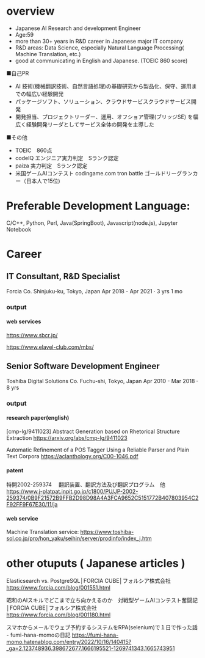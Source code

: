 
# overview
- Japanese AI Research and development Engineer
- Age:59
- more than 30+ years in R&D career in Japanese major IT company 
- R&D areas: Data Science, especially Natural Language Processing( Machine Translation, etc.) 
- good at communicating in English and Japanese. (TOEIC 860 score)


■自己PR

- AI 技術(機械翻訳技術、自然言語処理)の基礎研究から製品化、保守、運用までの幅広い経験開発
- パッケージソフト、ソリューション、クラウドサービスクラウドサービス開発
- 開発担当、プロジェクトリーダー、運用、オフショア管理(ブリッジSE) を幅広く経験開発リーダとしてサービス全体の開発を主導した

■その他 
- TOEIC　860点
- codeIQ エンジニア実力判定　Sランク認定
- paiza  実力判定　Sランク認定
- 米国ゲームAIコンテスト codingame.com  tron battle ゴールドリーグランカー（日本人で15位)



# Preferable Development Language: 

C/C++, Python, Perl, Java(SpringBoot), Javascript(node.js), Jupyter Notebook


# Career


## IT Consultant, R&D Specialist

Forcia Co.
Shinjuku-ku, Tokyo, Japan
Apr 2018 - Apr 2021 · 3 yrs 1 mo


### output

#### web services

https://www.sbcr.jp/

https://www.elavel-club.com/mbs/


## Senior Software Development Engineer

Toshiba Digital Solutions Co.
Fuchu-shi, Tokyo, Japan
Apr 2010 - Mar 2018 · 8 yrs

### output 

#### research paper(english)

[cmp-lg/9411023] Abstract Generation based on Rhetorical Structure Extraction https://arxiv.org/abs/cmp-lg/9411023

Automatic Refinement of a POS Tagger Using a Reliable Parser and Plain Text Corpora https://aclanthology.org/C00-1046.pdf

#### patent

特開2002-259374　 翻訳装置、翻訳方法及び翻訳プログラム　他
https://www.j-platpat.inpit.go.jp/c1800/PU/JP-2002-259374/0B9F21572B9FFB2D98D98A4A3FCA9652C5151772B407803954C2F92FF9F67E30/11/ja


#### web service

Machine Translation service: https://www.toshiba-sol.co.jp/pro/hon_yaku/seihin/server/prodinfo/index_j.htm




# other otuputs ( Japanese articles ) 

Elasticsearch vs. PostgreSQL│FORCIA CUBE│フォルシア株式会社 https://www.forcia.com/blog/001551.html

昭和のAIスキルでどこまで立ち向かえるのか　対戦型ゲームAIコンテスト奮闘記│FORCIA CUBE│フォルシア株式会社 https://www.forcia.com/blog/001180.html

スマホからメールでウェブ予約するシステムをRPA(selenium)で１日で作った話 - fumi-hana-momoの日記 https://fumi-hana-momo.hatenablog.com/entry/2022/10/16/140415?_ga=2.123748936.398672677.1666195521-1269741343.1665743951




